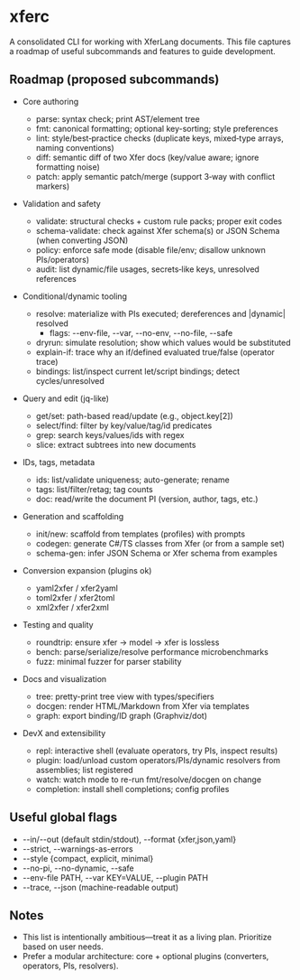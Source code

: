 # xferc

A consolidated CLI for working with XferLang documents. This file captures a roadmap of useful subcommands and features to guide development.

## Roadmap (proposed subcommands)

- Core authoring
  - parse: syntax check; print AST/element tree
  - fmt: canonical formatting; optional key-sorting; style preferences
  - lint: style/best‑practice checks (duplicate keys, mixed‑type arrays, naming conventions)
  - diff: semantic diff of two Xfer docs (key/value aware; ignore formatting noise)
  - patch: apply semantic patch/merge (support 3‑way with conflict markers)

- Validation and safety
  - validate: structural checks + custom rule packs; proper exit codes
  - schema-validate: check against Xfer schema(s) or JSON Schema (when converting JSON)
  - policy: enforce safe mode (disable file/env; disallow unknown PIs/operators)
  - audit: list dynamic/file usages, secrets‑like keys, unresolved references

- Conditional/dynamic tooling
  - resolve: materialize with PIs executed; dereferences and |dynamic| resolved
    - flags: --env-file, --var, --no-env, --no-file, --safe
  - dryrun: simulate resolution; show which values would be substituted
  - explain-if: trace why an if/defined evaluated true/false (operator trace)
  - bindings: list/inspect current let/script bindings; detect cycles/unresolved

- Query and edit (jq-like)
  - get/set: path-based read/update (e.g., object.key[2])
  - select/find: filter by key/value/tag/id predicates
  - grep: search keys/values/ids with regex
  - slice: extract subtrees into new documents

- IDs, tags, metadata
  - ids: list/validate uniqueness; auto-generate; rename
  - tags: list/filter/retag; tag counts
  - doc: read/write the document PI (version, author, tags, etc.)

- Generation and scaffolding
  - init/new: scaffold from templates (profiles) with prompts
  - codegen: generate C#/TS classes from Xfer (or from a sample set)
  - schema-gen: infer JSON Schema or Xfer schema from examples

- Conversion expansion (plugins ok)
  - yaml2xfer / xfer2yaml
  - toml2xfer / xfer2toml
  - xml2xfer / xfer2xml

- Testing and quality
  - roundtrip: ensure xfer → model → xfer is lossless
  - bench: parse/serialize/resolve performance microbenchmarks
  - fuzz: minimal fuzzer for parser stability

- Docs and visualization
  - tree: pretty-print tree view with types/specifiers
  - docgen: render HTML/Markdown from Xfer via templates
  - graph: export binding/ID graph (Graphviz/dot)

- DevX and extensibility
  - repl: interactive shell (evaluate operators, try PIs, inspect results)
  - plugin: load/unload custom operators/PIs/dynamic resolvers from assemblies; list registered
  - watch: watch mode to re-run fmt/resolve/docgen on change
  - completion: install shell completions; config profiles

## Useful global flags

- --in/--out (default stdin/stdout), --format {xfer,json,yaml}
- --strict, --warnings-as-errors
- --style {compact, explicit, minimal}
- --no-pi, --no-dynamic, --safe
- --env-file PATH, --var KEY=VALUE, --plugin PATH
- --trace, --json (machine-readable output)

## Notes

- This list is intentionally ambitious—treat it as a living plan. Prioritize based on user needs.
- Prefer a modular architecture: core + optional plugins (converters, operators, PIs, resolvers).
